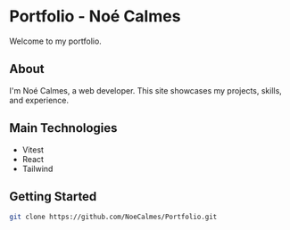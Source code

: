 # Portfolio - Noé Calmes

Welcome to my portfolio.

## About

I'm Noé Calmes, a web developer. This site showcases my projects, skills, and experience.

## Main Technologies

- Vitest
- React
- Tailwind

## Getting Started

```bash
git clone https://github.com/NoeCalmes/Portfolio.git
